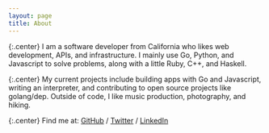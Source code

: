 ```yaml
---
layout: page
title: About
---
```


{:.center}
I am a software developer from California who likes web development, APIs, and infrastructure. I mainly use Go, Python, and Javascript to solve problems, along with a little Ruby, C++, and Haskell.

{:.center}
My current projects include building apps with Go and Javascript, writing an interpreter, and contributing to open source projects like golang/dep. Outside of code, I like music production, photography, and hiking.

{:.center}
Find me at: [GitHub](https://github.com/nijaru) / [Twitter](https://twitter.com/nijaruuu) / [LinkedIn](https://www.linkedin.com/in/nick-russo/)
